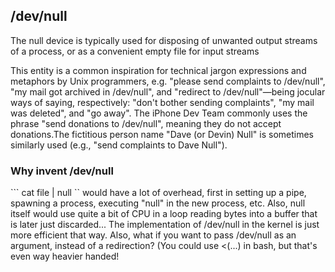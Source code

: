 ## /dev/null ## 

The null device is typically used for disposing of unwanted output streams of a process, or as a convenient empty file for input streams

This entity is a common inspiration for technical jargon expressions and metaphors by Unix programmers, e.g. "please send complaints to /dev/null", "my mail got archived in /dev/null", and "redirect to /dev/null"—being jocular ways of saying, respectively: "don't bother sending complaints", "my mail was deleted", and "go away". The iPhone Dev Team commonly uses the phrase "send donations to /dev/null", meaning they do not accept donations.The fictitious person name "Dave (or Devin) Null" is sometimes similarly used (e.g., "send complaints to Dave Null").

### Why invent /dev/null ### 

``` cat file | null ``  would have a lot of overhead, first in setting up a pipe, spawning a process, executing "null" in the new process, etc. Also, null itself would use quite a bit of CPU in a loop reading bytes into a buffer that is later just discarded... The implementation of /dev/null in the kernel is just more efficient that way. Also, what if you want to pass /dev/null as an argument, instead of a redirection? (You could use <(...) in bash, but that's even way heavier handed!
